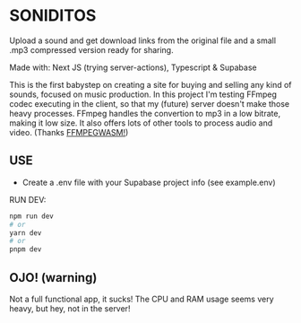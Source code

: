 # SONIDITOS
Upload a sound and get download links from the original file and a small .mp3 compressed version ready for sharing.

Made with:
Next JS (trying server-actions), Typescript & Supabase

This is the first babystep on creating a site for buying and selling any kind of sounds, focused on music production.
In this project I'm testing FFmpeg codec executing in the client, so that my (future) server doesn't make those heavy processes.
FFmpeg handles the convertion to mp3 in a low bitrate, making it low size. It also offers lots of other tools to process audio and video.
(Thanks [FFMPEGWASM!](https://github.com/ffmpegwasm/))

## USE
- Create a .env file with your Supabase project info (see example.env)

RUN DEV:

```bash
npm run dev
# or
yarn dev
# or
pnpm dev
```

## OJO! (warning)
Not a full functional app, it sucks!
The CPU and RAM usage seems very heavy, but hey, not in the server!